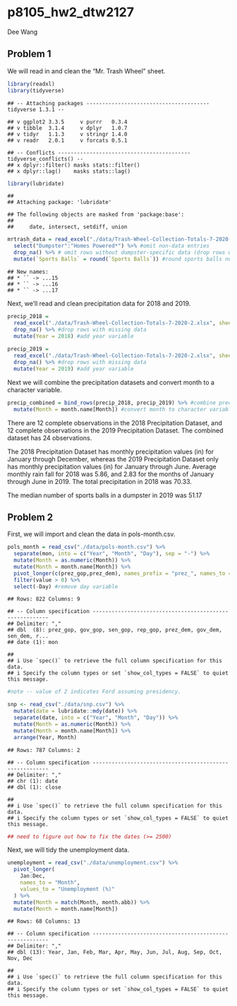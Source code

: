p8105\_hw2\_dtw2127
================
Dee Wang

## Problem 1

We will read in and clean the “Mr. Trash Wheel” sheet.

``` r
library(readxl)
library(tidyverse)
```

    ## -- Attaching packages --------------------------------------- tidyverse 1.3.1 --

    ## v ggplot2 3.3.5     v purrr   0.3.4
    ## v tibble  3.1.4     v dplyr   1.0.7
    ## v tidyr   1.1.3     v stringr 1.4.0
    ## v readr   2.0.1     v forcats 0.5.1

    ## -- Conflicts ------------------------------------------ tidyverse_conflicts() --
    ## x dplyr::filter() masks stats::filter()
    ## x dplyr::lag()    masks stats::lag()

``` r
library(lubridate)
```

    ## 
    ## Attaching package: 'lubridate'

    ## The following objects are masked from 'package:base':
    ## 
    ##     date, intersect, setdiff, union

``` r
mrtrash_data = read_excel("./data/Trash-Wheel-Collection-Totals-7-2020-2.xlsx", sheet = "Mr. Trash Wheel", skip = 1) %>% #specify sheet to read in and skip row with graphic 
  select("Dumpster":"Homes Powered*") %>% #omit non-data entries
  drop_na() %>% # omit rows without dumpster-specific data (drop rows with missing data)
  mutate(`Sports Balls` = round(`Sports Balls`)) #round sports balls number to nearest integer
```

    ## New names:
    ## * `` -> ...15
    ## * `` -> ...16
    ## * `` -> ...17

Next, we’ll read and clean precipitation data for 2018 and 2019.

``` r
precip_2018 =
  read_excel("./data/Trash-Wheel-Collection-Totals-7-2020-2.xlsx", sheet = "2018 Precipitation", skip = 1) %>% 
  drop_na() %>% #drop rows with missing data 
  mutate(Year = 2018) #add year variable 
 
precip_2019 =
  read_excel("./data/Trash-Wheel-Collection-Totals-7-2020-2.xlsx", sheet = "2019 Precipitation", skip = 1) %>% 
  drop_na() %>% #drop rows with missing data 
  mutate(Year = 2019) #add year variable 
```

Next we will combine the precipitation datasets and convert month to a
character variable.

``` r
precip_combined = bind_rows(precip_2018, precip_2019) %>% #combine precipitation datasets
  mutate(Month = month.name[Month]) #convert month to character variable  
```

There are 12 complete observations in the 2018 Precipitation Dataset,
and 12 complete observations in the 2019 Precipitation Dataset. The
combined dataset has 24 observations.

The 2018 Precipitation Dataset has monthly precipitation values (in) for
January through December, whereas the 2019 Precipitation Dataset only
has monthly precipitation values (in) for January through June. Average
monthly rain fall for 2018 was 5.86, and 2.83 for the months of January
through June in 2019. The total precipitation in 2018 was 70.33.

The median number of sports balls in a dumpster in 2019 was 51.17

## Problem 2

First, we will import and clean the data in pols-month.csv.

``` r
pols_month = read_csv("./data/pols-month.csv") %>% 
  separate(mon, into = c("Year", "Month", "Day"), sep = "-") %>%
  mutate(Month = as.numeric(Month)) %>% 
  mutate(Month = month.name[Month]) %>% 
  pivot_longer(c(prez_gop,prez_dem), names_prefix = "prez_", names_to = "President") %>% 
  filter(value > 0) %>%
  select(-Day) #remove day variable 
```

    ## Rows: 822 Columns: 9

    ## -- Column specification --------------------------------------------------------
    ## Delimiter: ","
    ## dbl  (8): prez_gop, gov_gop, sen_gop, rep_gop, prez_dem, gov_dem, sen_dem, r...
    ## date (1): mon

    ## 
    ## i Use `spec()` to retrieve the full column specification for this data.
    ## i Specify the column types or set `show_col_types = FALSE` to quiet this message.

``` r
#note -- value of 2 indicates Ford assuming presidency.
```

``` r
snp <- read_csv("./data/snp.csv") %>% 
  mutate(date = lubridate::mdy(date)) %>% 
  separate(date, into = c("Year", "Month", "Day")) %>% 
  mutate(Month = as.numeric(Month)) %>%
  mutate(Month = month.name[Month]) %>%
  arrange(Year, Month) 
```

    ## Rows: 787 Columns: 2

    ## -- Column specification --------------------------------------------------------
    ## Delimiter: ","
    ## chr (1): date
    ## dbl (1): close

    ## 
    ## i Use `spec()` to retrieve the full column specification for this data.
    ## i Specify the column types or set `show_col_types = FALSE` to quiet this message.

``` r
## need to figure out how to fix the dates (>= 2500)
```

Next, we will tidy the unemployment data.

``` r
unemployment = read_csv("./data/unemployment.csv") %>% 
  pivot_longer(
    Jan:Dec,
    names_to = "Month",
    values_to = "Unemployment (%)" 
  ) %>% 
  mutate(Month = match(Month, month.abb)) %>% 
  mutate(Month = month.name[Month])
```

    ## Rows: 68 Columns: 13

    ## -- Column specification --------------------------------------------------------
    ## Delimiter: ","
    ## dbl (13): Year, Jan, Feb, Mar, Apr, May, Jun, Jul, Aug, Sep, Oct, Nov, Dec

    ## 
    ## i Use `spec()` to retrieve the full column specification for this data.
    ## i Specify the column types or set `show_col_types = FALSE` to quiet this message.
